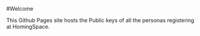 #Welcome 

This Github Pages site hosts the Public keys of all the personas registering at HomingSpace. 
